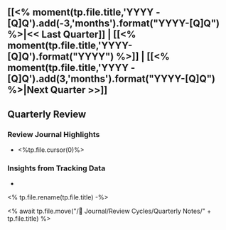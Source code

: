 [[<% moment(tp.file.title,'YYYY - [Q]Q').add(-3,'months').format("YYYY-[Q]Q") %>|<< Last Quarter]] | [[<% moment(tp.file.title,'YYYY-[Q]Q').format("YYYY") %>]] | [[<% moment(tp.file.title,'YYYY - [Q]Q').add(3,'months').format("YYYY-[Q]Q") %>|Next Quarter >>]] 
--- 

## Quarterly Review
### Review Journal Highlights
- <%tp.file.cursor(0)%>

### Insights from Tracking Data
- 

<% tp.file.rename(tp.file.title) -%>

<% await tp.file.move("/🌱 Journal/Review Cycles/Quarterly Notes/" + tp.file.title) %>
